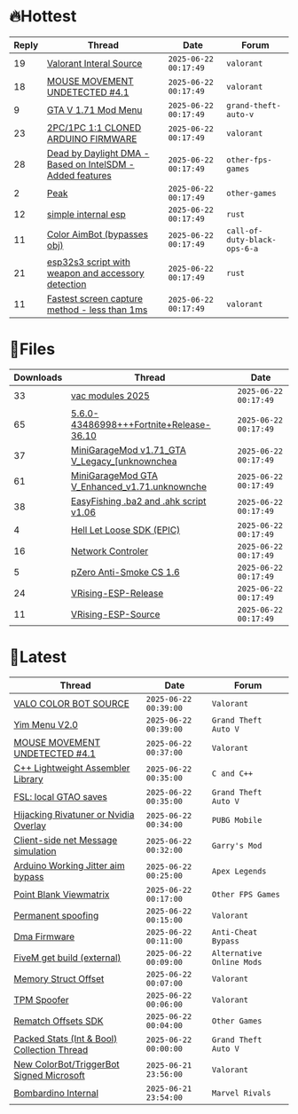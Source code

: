 # 🔥Hottest
|Reply|Thread|Date|Forum|
|-----|------|----|-----|
|19|[Valorant Interal Source](https://%75%6E%6B%6E%6F%77%6E%63%68%65%61%74%73.%6D%65/%66%6F%72%75%6D/valorant/705075-valorant-interal-source.html)|`2025-06-22 00:17:49`|`valorant`|
|18|[MOUSE MOVEMENT UNDETECTED &#35;4&#46;1](https://%75%6E%6B%6E%6F%77%6E%63%68%65%61%74%73.%6D%65/%66%6F%72%75%6D/valorant/705139-mouse-movement-undetected-4-1-a.html)|`2025-06-22 00:17:49`|`valorant`|
|9|[GTA V 1&#46;71 Mod Menu](https://%75%6E%6B%6E%6F%77%6E%63%68%65%61%74%73.%6D%65/%66%6F%72%75%6D/grand-theft-auto-v/705404-gta-1-71-mod-menu.html)|`2025-06-22 00:17:49`|`grand-theft-auto-v`|
|23|[2PC/1PC 1:1 CLONED ARDUINO FIRMWARE](https://%75%6E%6B%6E%6F%77%6E%63%68%65%61%74%73.%6D%65/%66%6F%72%75%6D/valorant/705025-2pc-1pc-1-1-cloned-arduino-firmware.html)|`2025-06-22 00:17:49`|`valorant`|
|28|[Dead by Daylight DMA &#45; Based on IntelSDM &#45; Added features](https://%75%6E%6B%6E%6F%77%6E%63%68%65%61%74%73.%6D%65/%66%6F%72%75%6D/other-fps-games/704981-dead-daylight-dma-based-intelsdm-added-features.html)|`2025-06-22 00:17:49`|`other-fps-games`|
|2|[Peak](https://%75%6E%6B%6E%6F%77%6E%63%68%65%61%74%73.%6D%65/%66%6F%72%75%6D/other-games/705321-peak.html)|`2025-06-22 00:17:49`|`other-games`|
|12|[simple internal esp](https://%75%6E%6B%6E%6F%77%6E%63%68%65%61%74%73.%6D%65/%66%6F%72%75%6D/rust/705167-simple-internal-esp.html)|`2025-06-22 00:17:49`|`rust`|
|11|[Color AimBot &#40;bypasses obj&#41;](https://%75%6E%6B%6E%6F%77%6E%63%68%65%61%74%73.%6D%65/%66%6F%72%75%6D/call-of-duty-black-ops-6-a/705015-color-aimbot-bypasses-obj.html)|`2025-06-22 00:17:49`|`call-of-duty-black-ops-6-a`|
|21|[esp32s3 script with weapon and accessory detection](https://%75%6E%6B%6E%6F%77%6E%63%68%65%61%74%73.%6D%65/%66%6F%72%75%6D/rust/705105-esp32s3-script-weapon-accessory-detection.html)|`2025-06-22 00:17:49`|`rust`|
|11|[Fastest screen capture method &#45; less than 1ms](https://%75%6E%6B%6E%6F%77%6E%63%68%65%61%74%73.%6D%65/%66%6F%72%75%6D/valorant/705058-fastest-screen-capture-method-1ms.html)|`2025-06-22 00:17:49`|`valorant`|
# 📄Files
|Downloads|Thread|Date|
|---------|------|----|
|33|[vac modules 2025](https://%75%6E%6B%6E%6F%77%6E%63%68%65%61%74%73.%6D%65/%66%6F%72%75%6D/downloads.php?do=file&id=50162)|`2025-06-22 00:17:49`|
|65|[5&#46;6&#46;0&#45;43486998&#43;&#43;&#43;Fortnite&#43;Release&#45;36&#46;10](https://%75%6E%6B%6E%6F%77%6E%63%68%65%61%74%73.%6D%65/%66%6F%72%75%6D/downloads.php?do=file&id=50145)|`2025-06-22 00:17:49`|
|37|[MiniGarageMod v1&#46;71&#95;GTA V&#95;Legacy&#95;&#91;unknownchea](https://%75%6E%6B%6E%6F%77%6E%63%68%65%61%74%73.%6D%65/%66%6F%72%75%6D/downloads.php?do=file&id=50142)|`2025-06-22 00:17:49`|
|61|[MiniGarageMod GTA V&#95;Enhanced&#95;v1&#46;71&#46;unknownche](https://%75%6E%6B%6E%6F%77%6E%63%68%65%61%74%73.%6D%65/%66%6F%72%75%6D/downloads.php?do=file&id=50141)|`2025-06-22 00:17:49`|
|38|[EasyFishing &#46;ba2 and &#46;ahk script v1&#46;06](https://%75%6E%6B%6E%6F%77%6E%63%68%65%61%74%73.%6D%65/%66%6F%72%75%6D/downloads.php?do=file&id=50140)|`2025-06-22 00:17:49`|
|4|[Hell Let Loose SDK &#40;EPIC&#41;](https://%75%6E%6B%6E%6F%77%6E%63%68%65%61%74%73.%6D%65/%66%6F%72%75%6D/downloads.php?do=file&id=50139)|`2025-06-22 00:17:49`|
|16|[Network Controler](https://%75%6E%6B%6E%6F%77%6E%63%68%65%61%74%73.%6D%65/%66%6F%72%75%6D/downloads.php?do=file&id=50138)|`2025-06-22 00:17:49`|
|5|[pZero Anti&#45;Smoke CS 1&#46;6](https://%75%6E%6B%6E%6F%77%6E%63%68%65%61%74%73.%6D%65/%66%6F%72%75%6D/downloads.php?do=file&id=50137)|`2025-06-22 00:17:49`|
|24|[VRising&#45;ESP&#45;Release](https://%75%6E%6B%6E%6F%77%6E%63%68%65%61%74%73.%6D%65/%66%6F%72%75%6D/downloads.php?do=file&id=50136)|`2025-06-22 00:17:49`|
|11|[VRising&#45;ESP&#45;Source](https://%75%6E%6B%6E%6F%77%6E%63%68%65%61%74%73.%6D%65/%66%6F%72%75%6D/downloads.php?do=file&id=50135)|`2025-06-22 00:17:49`|
# 💬Latest
|Thread|Date|Forum|
|------|----|-----|
|[VALO COLOR BOT SOURCE](https://%75%6E%6B%6E%6F%77%6E%63%68%65%61%74%73.%6D%65/%66%6F%72%75%6D/valorant/633956-valo-color-bot-source.html)|`2025-06-22 00:39:00`|`Valorant`|
|[Yim Menu V2&#46;0](https://%75%6E%6B%6E%6F%77%6E%63%68%65%61%74%73.%6D%65/%66%6F%72%75%6D/grand-theft-auto-v/693751-yim-menu-v2-0-a.html)|`2025-06-22 00:39:00`|`Grand Theft Auto V`|
|[MOUSE MOVEMENT UNDETECTED &#35;4&#46;1](https://%75%6E%6B%6E%6F%77%6E%63%68%65%61%74%73.%6D%65/%66%6F%72%75%6D/valorant/705139-mouse-movement-undetected-4-1-a.html)|`2025-06-22 00:37:00`|`Valorant`|
|[C&#43;&#43; Lightweight Assembler Library](https://%75%6E%6B%6E%6F%77%6E%63%68%65%61%74%73.%6D%65/%66%6F%72%75%6D/c-and-c-/704958-lightweight-assembler-library.html)|`2025-06-22 00:35:00`|`C and C++`|
|[FSL: local GTAO saves](https://%75%6E%6B%6E%6F%77%6E%63%68%65%61%74%73.%6D%65/%66%6F%72%75%6D/grand-theft-auto-v/616977-fsl-local-gtao-saves.html)|`2025-06-22 00:35:00`|`Grand Theft Auto V`|
|[Hijacking Rivatuner or Nvidia Overlay](https://%75%6E%6B%6E%6F%77%6E%63%68%65%61%74%73.%6D%65/%66%6F%72%75%6D/pubg-mobile/701387-hijacking-rivatuner-nvidia-overlay.html)|`2025-06-22 00:34:00`|`PUBG Mobile`|
|[Client&#45;side net Message simulation](https://%75%6E%6B%6E%6F%77%6E%63%68%65%61%74%73.%6D%65/%66%6F%72%75%6D/garry-s-mod/705733-client-net-message-simulation.html)|`2025-06-22 00:32:00`|`Garry's Mod`|
|[Arduino Working Jitter aim bypass](https://%75%6E%6B%6E%6F%77%6E%63%68%65%61%74%73.%6D%65/%66%6F%72%75%6D/apex-legends/703532-arduino-jitter-aim-bypass.html)|`2025-06-22 00:25:00`|`Apex Legends`|
|[Point Blank Viewmatrix](https://%75%6E%6B%6E%6F%77%6E%63%68%65%61%74%73.%6D%65/%66%6F%72%75%6D/other-fps-games/705418-blank-viewmatrix.html)|`2025-06-22 00:17:00`|`Other FPS Games`|
|[Permanent spoofing](https://%75%6E%6B%6E%6F%77%6E%63%68%65%61%74%73.%6D%65/%66%6F%72%75%6D/valorant/705936-permanent-spoofing.html)|`2025-06-22 00:15:00`|`Valorant`|
|[Dma Firmware](https://%75%6E%6B%6E%6F%77%6E%63%68%65%61%74%73.%6D%65/%66%6F%72%75%6D/anti-cheat-bypass/704447-dma-firmware.html)|`2025-06-22 00:11:00`|`Anti-Cheat Bypass`|
|[FiveM get build &#40;external&#41;](https://%75%6E%6B%6E%6F%77%6E%63%68%65%61%74%73.%6D%65/%66%6F%72%75%6D/alternative-online-mods/705935-fivem-build-external.html)|`2025-06-22 00:09:00`|`Alternative Online Mods`|
|[Memory Struct Offset](https://%75%6E%6B%6E%6F%77%6E%63%68%65%61%74%73.%6D%65/%66%6F%72%75%6D/valorant/703073-memory-struct-offset.html)|`2025-06-22 00:07:00`|`Valorant`|
|[TPM Spoofer](https://%75%6E%6B%6E%6F%77%6E%63%68%65%61%74%73.%6D%65/%66%6F%72%75%6D/valorant/649260-tpm-spoofer.html)|`2025-06-22 00:06:00`|`Valorant`|
|[Rematch Offsets SDK](https://%75%6E%6B%6E%6F%77%6E%63%68%65%61%74%73.%6D%65/%66%6F%72%75%6D/other-games/705933-rematch-offsets-sdk.html)|`2025-06-22 00:04:00`|`Other Games`|
|[Packed Stats &#40;Int & Bool&#41; Collection Thread](https://%75%6E%6B%6E%6F%77%6E%63%68%65%61%74%73.%6D%65/%66%6F%72%75%6D/grand-theft-auto-v/578963-packed-stats-int-bool-collection-thread.html)|`2025-06-22 00:00:00`|`Grand Theft Auto V`|
|[New ColorBot/TriggerBot Signed Microsoft](https://%75%6E%6B%6E%6F%77%6E%63%68%65%61%74%73.%6D%65/%66%6F%72%75%6D/valorant/684493-colorbot-triggerbot-signed-microsoft.html)|`2025-06-21 23:56:00`|`Valorant`|
|[Bombardino Internal](https://%75%6E%6B%6E%6F%77%6E%63%68%65%61%74%73.%6D%65/%66%6F%72%75%6D/marvel-rivals/704529-bombardino-internal.html)|`2025-06-21 23:54:00`|`Marvel Rivals`|
